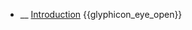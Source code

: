 * __ [Introduction]({{baseUrl}}/uml/classDiagrams/combine) <trigger for="pop:classDiagrams-combine-preview">{{glyphicon_eye_open}}</trigger>

<popover id="pop:classDiagrams-combine-preview" title="{{glyphicon_eye_open}} Combine" placement="right">
  <div slot="content">
    <include src=".\preview.md" />
  </div>
</popover>
